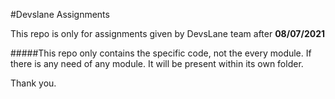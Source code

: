 #Devslane Assignments

This repo is only for assignments given by DevsLane team after **08/07/2021**

#####This repo only contains the specific code, not the every module. If there is any need of any module. It will be present within its own folder.

Thank you.